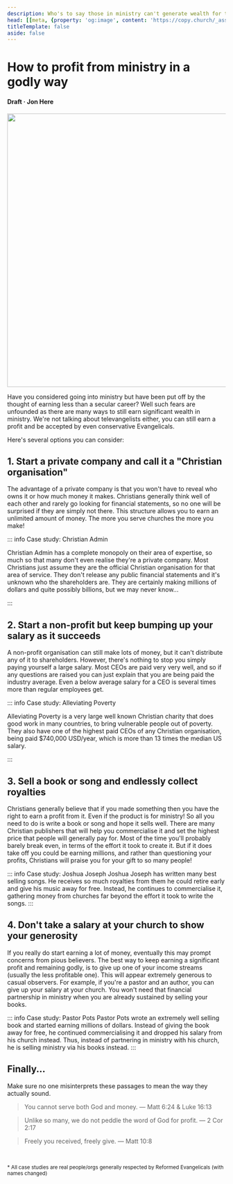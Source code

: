 ```yaml
---
description: Who's to say those in ministry can't generate wealth for their hard work?
head: [[meta, {property: 'og:image', content: 'https://copy.church/_assets/articles/profit-from-ministry.jpg'}]]
titleTemplate: false
aside: false
---
```


<script lang='ts' setup>
import CommittedPerson from '@/_comp/CommittedPerson.vue'
</script>


# How to profit from ministry in a godly way

<h4 class='article-meta'>Draft · Jon Here</h4>

<img src='/_assets/articles/profit-from-ministry.jpg' width='1200' height='630' class='article-hero'>


Have you considered going into ministry but have been put off by the thought of earning less than a secular career? Well such fears are unfounded as there are many ways to still earn significant wealth in ministry. We're not talking about televangelists either, you can still earn a profit and be accepted by even conservative Evangelicals.

Here's several options you can consider:


## 1. Start a private company and call it a "Christian organisation"

The advantage of a private company is that you won't have to reveal who owns it or how much money it makes. Christians generally think well of each other and rarely go looking for financial statements, so no one will be surprised if they are simply not there. This structure allows you to earn an unlimited amount of money. The more you serve churches the more you make!

::: info Case study: Christian Admin

Christian Admin has a complete monopoly on their area of expertise, so much so that many don't even realise they're a private company. Most Christians just assume they are the official Christian organisation for that area of service. They don't release any public financial statements and it's unknown who the shareholders are. They are certainly making millions of dollars and quite possibly billions, but we may never know...

:::


## 2. Start a non-profit but keep bumping up your salary as it succeeds

A non-profit organisation can still make lots of money, but it can't distribute any of it to shareholders. However, there's nothing to stop you simply paying yourself a large salary. Most CEOs are paid very very well, and so if any questions are raised you can just explain that you are being paid the industry average. Even a below average salary for a CEO is several times more than regular employees get.

::: info Case study: Alleviating Poverty

Alleviating Poverty is a very large well known Christian charity that does good work in many countries, to bring vulnerable people out of poverty. They also have one of the highest paid CEOs of any Christian organisation, being paid $740,000 USD/year, which is more than 13 times the median US salary.

:::

## 3. Sell a book or song and endlessly collect royalties

Christians generally believe that if you made something then you have the right to earn a profit from it. Even if the product is for ministry! So all you need to do is write a book or song and hope it sells well. There are many Christian publishers that will help you commercialise it and set the highest price that people will generally pay for. Most of the time you'll probably barely break even, in terms of the effort it took to create it. But if it does take off you could be earning millions, and rather than questioning your profits, Christians will praise you for your gift to so many people!

::: info Case study: Joshua Joseph
Joshua Joseph has written many best selling songs. He receives so much royalties from them he could retire early and give his music away for free. Instead, he continues to commercialise it, gathering money from churches far beyond the effort it took to write the songs.
:::


## 4. Don't take a salary at your church to show your generosity
If you really do start earning a lot of money, eventually this may prompt concerns from pious believers. The best way to keep earning a significant profit and remaining godly, is to give up one of your income streams (usually the less profitable one). This will appear extremely generous to casual observers. For example, if you're a pastor and an author, you can give up your salary at your church. You won't need that financial partnership in ministry when you are already sustained by selling your books.

::: info Case study: Pastor Pots
Pastor Pots wrote an extremely well selling book and started earning millions of dollars. Instead of giving the book away for free, he continued commercialising it and dropped his salary from his church instead. Thus, instead of partnering in ministry with his church, he is selling ministry via his books instead.
:::


## Finally...

Make sure no one misinterprets these passages to mean the way they actually sound.

> You cannot serve both God and money. &mdash; Matt 6:24 & Luke 16:13

> Unlike so many, we do not peddle the word of God for profit. &mdash; 2 Cor 2:17

> Freely you received, freely give. &mdash; Matt 10:8

&nbsp;

<small>* All case studies are real people/orgs generally respected by Reformed Evangelicals (with names changed)</small>

&nbsp;

<CommittedPerson id='jon_here'></CommittedPerson>
